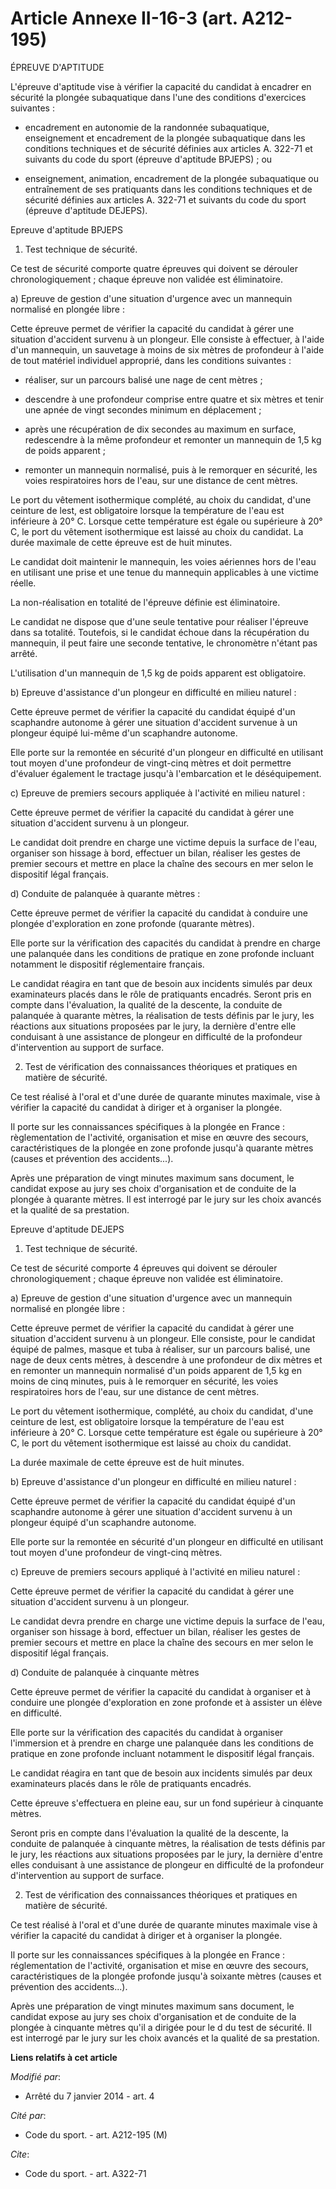 # Article Annexe II-16-3 (art. A212-195)

ÉPREUVE D'APTITUDE 

L'épreuve d'aptitude vise à vérifier la capacité du candidat à encadrer en sécurité la plongée subaquatique dans l'une des
conditions d'exercices suivantes :

- encadrement en autonomie de la randonnée subaquatique, enseignement et encadrement de la plongée subaquatique dans les
conditions techniques et de sécurité définies aux articles A. 322-71 et suivants du code du sport (épreuve d'aptitude
BPJEPS) ; ou

- enseignement, animation, encadrement de la plongée subaquatique ou entraînement de ses pratiquants dans les conditions
techniques et de sécurité définies aux articles A. 322-71 et suivants du code du sport (épreuve d'aptitude DEJEPS). 

Epreuve d'aptitude BPJEPS 

1. Test technique de sécurité. 

Ce test de sécurité comporte quatre épreuves qui doivent se dérouler chronologiquement ; chaque épreuve non validée est
éliminatoire. 

a) Epreuve de gestion d'une situation d'urgence avec un mannequin normalisé en plongée libre : 

Cette épreuve permet de vérifier la capacité du candidat à gérer une situation d'accident survenu à un plongeur. Elle
consiste à effectuer, à l'aide d'un mannequin, un sauvetage à moins de six mètres de profondeur à l'aide de tout matériel
individuel approprié, dans les conditions suivantes :

- réaliser, sur un parcours balisé une nage de cent mètres ;

- descendre à une profondeur comprise entre quatre et six mètres et tenir une apnée de vingt secondes minimum en
déplacement ;

- après une récupération de dix secondes au maximum en surface, redescendre à la même profondeur et remonter un mannequin de
1,5 kg de poids apparent ;

- remonter un mannequin normalisé, puis à le remorquer en sécurité, les voies respiratoires hors de l'eau, sur une distance
de cent mètres. 

Le port du vêtement isothermique complété, au choix du candidat, d'une ceinture de lest, est obligatoire lorsque la
température de l'eau est inférieure à 20° C. Lorsque cette température est égale ou supérieure à 20° C, le port du vêtement
isothermique est laissé au choix du candidat. La durée maximale de cette épreuve est de huit minutes. 

Le candidat doit maintenir le mannequin, les voies aériennes hors de l'eau en utilisant une prise et une tenue du mannequin
applicables à une victime réelle. 

La non-réalisation en totalité de l'épreuve définie est éliminatoire. 

Le candidat ne dispose que d'une seule tentative pour réaliser l'épreuve dans sa totalité. Toutefois, si le candidat échoue
dans la récupération du mannequin, il peut faire une seconde tentative, le chronomètre n'étant pas arrêté. 

L'utilisation d'un mannequin de 1,5 kg de poids apparent est obligatoire. 

b) Epreuve d'assistance d'un plongeur en difficulté en milieu naturel : 

Cette épreuve permet de vérifier la capacité du candidat équipé d'un scaphandre autonome à gérer une situation d'accident
survenue à un plongeur équipé lui-même d'un scaphandre autonome. 

Elle porte sur la remontée en sécurité d'un plongeur en difficulté en utilisant tout moyen d'une profondeur de vingt-cinq
mètres et doit permettre d'évaluer également le tractage jusqu'à l'embarcation et le déséquipement. 

c) Epreuve de premiers secours appliquée à l'activité en milieu naturel : 

Cette épreuve permet de vérifier la capacité du candidat à gérer une situation d'accident survenu à un plongeur. 

Le candidat doit prendre en charge une victime depuis la surface de l'eau, organiser son hissage à bord, effectuer un bilan,
réaliser les gestes de premier secours et mettre en place la chaîne des secours en mer selon le dispositif légal français. 

d) Conduite de palanquée à quarante mètres : 

Cette épreuve permet de vérifier la capacité du candidat à conduire une plongée d'exploration en zone profonde (quarante
mètres). 

Elle porte sur la vérification des capacités du candidat à prendre en charge une palanquée dans les conditions de pratique en
zone profonde incluant notamment le dispositif réglementaire français. 

Le candidat réagira en tant que de besoin aux incidents simulés par deux examinateurs placés dans le rôle de pratiquants
encadrés. Seront pris en compte dans l'évaluation, la qualité de la descente, la conduite de palanquée à quarante mètres, la
réalisation de tests définis par le jury, les réactions aux situations proposées par le jury, la dernière d'entre elle
conduisant à une assistance de plongeur en difficulté de la profondeur d'intervention au support de surface. 

2. Test de vérification des connaissances théoriques et pratiques en matière de sécurité. 

Ce test réalisé à l'oral et d'une durée de quarante minutes maximale, vise à vérifier la capacité du candidat à diriger et à
organiser la plongée. 

Il porte sur les connaissances spécifiques à la plongée en France : règlementation de l'activité, organisation et mise en
œuvre des secours, caractéristiques de la plongée en zone profonde jusqu'à quarante mètres (causes et prévention des
accidents...). 

Après une préparation de vingt minutes maximum sans document, le candidat expose au jury ses choix d'organisation et de
conduite de la plongée à quarante mètres. Il est interrogé par le jury sur les choix avancés et la qualité de sa prestation. 

Epreuve d'aptitude DEJEPS 

1. Test technique de sécurité. 

Ce test de sécurité comporte 4 épreuves qui doivent se dérouler chronologiquement ; chaque épreuve non validée est
éliminatoire. 

a) Epreuve de gestion d'une situation d'urgence avec un mannequin normalisé en plongée libre : 

Cette épreuve permet de vérifier la capacité du candidat à gérer une situation d'accident survenu à un plongeur. Elle
consiste, pour le candidat équipé de palmes, masque et tuba à réaliser, sur un parcours balisé, une nage de deux cents
mètres, à descendre à une profondeur de dix mètres et en remonter un mannequin normalisé d'un poids apparent de 1,5 kg en
moins de cinq minutes, puis à le remorquer en sécurité, les voies respiratoires hors de l'eau, sur une distance de cent
mètres. 

Le port du vêtement isothermique, complété, au choix du candidat, d'une ceinture de lest, est obligatoire lorsque la
température de l'eau est inférieure à 20° C. Lorsque cette température est égale ou supérieure à 20° C, le port du vêtement
isothermique est laissé au choix du candidat. 

La durée maximale de cette épreuve est de huit minutes. 

b) Epreuve d'assistance d'un plongeur en difficulté en milieu naturel : 

Cette épreuve permet de vérifier la capacité du candidat équipé d'un scaphandre autonome à gérer une situation d'accident
survenu à un plongeur équipé d'un scaphandre autonome. 

Elle porte sur la remontée en sécurité d'un plongeur en difficulté en utilisant tout moyen d'une profondeur de vingt-cinq
mètres. 

c) Epreuve de premiers secours appliqué à l'activité en milieu naturel : 

Cette épreuve permet de vérifier la capacité du candidat à gérer une situation d'accident survenu à un plongeur. 

Le candidat devra prendre en charge une victime depuis la surface de l'eau, organiser son hissage à bord, effectuer un bilan,
réaliser les gestes de premier secours et mettre en place la chaîne des secours en mer selon le dispositif légal français. 

d) Conduite de palanquée à cinquante mètres 

Cette épreuve permet de vérifier la capacité du candidat à organiser et à conduire une plongée d'exploration en zone profonde
et à assister un élève en difficulté. 

Elle porte sur la vérification des capacités du candidat à organiser l'immersion et à prendre en charge une palanquée dans
les conditions de pratique en zone profonde incluant notamment le dispositif légal français. 

Le candidat réagira en tant que de besoin aux incidents simulés par deux examinateurs placés dans le rôle de pratiquants
encadrés. 

Cette épreuve s'effectuera en pleine eau, sur un fond supérieur à cinquante mètres. 

Seront pris en compte dans l'évaluation la qualité de la descente, la conduite de palanquée à cinquante mètres, la
réalisation de tests définis par le jury, les réactions aux situations proposées par le jury, la dernière d'entre elles
conduisant à une assistance de plongeur en difficulté de la profondeur d'intervention au support de surface. 

2. Test de vérification des connaissances théoriques et pratiques en matière de sécurité. 

Ce test réalisé à l'oral et d'une durée de quarante minutes maximale vise à vérifier la capacité du candidat à diriger et à
organiser la plongée. 

Il porte sur les connaissances spécifiques à la plongée en France : réglementation de l'activité, organisation et mise en
œuvre des secours, caractéristiques de la plongée profonde jusqu'à soixante mètres (causes et prévention des accidents...). 

Après une préparation de vingt minutes maximum sans document, le candidat expose au jury ses choix d'organisation et de
conduite de la plongée à cinquante mètres qu'il a dirigée pour le d du test de sécurité. Il est interrogé par le jury sur les
choix avancés et la qualité de sa prestation.

**Liens relatifs à cet article**

_Modifié par_:

  - Arrêté du 7 janvier 2014 - art. 4

_Cité par_:

  - Code du sport. - art. A212-195 (M)

_Cite_:

  - Code du sport. - art. A322-71
